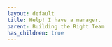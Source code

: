```yaml
---
layout: default
title: Help! I have a manager.
parent: Building the Right Team
has_children: true
---
```


